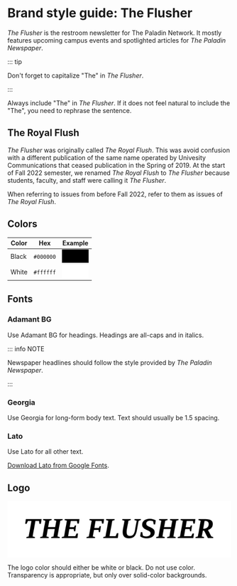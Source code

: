 # Brand style guide: The Flusher

_The Flusher_ is the restroom newsletter for The Paladin Network. It mostly features upcoming campus
events and spotlighted articles for _The Paladin Newspaper_.

::: tip

Don't forget to capitalize "The" in _The Flusher_.

:::

Always include "The" in _The Flusher_. If it does not feel natural to include the "The", you need to
rephrase the sentence.

## The Royal Flush

_The Flusher_ was originally called _The Royal Flush_. This was avoid confusion with a different
publication of the same name operated by Univesity Communications that ceased publication in the
Spring of 2019. At the start of Fall 2022 semester, we renamed _The Royal Flush_ to _The Flusher_
because students, faculty, and staff were calling it _The Flusher_.

When referring to issues from before Fall 2022, refer to them as issues of _The Royal Flush_.

## Colors

| Color | Hex       | Example                                          |
| ----- | --------- | ------------------------------------------------ |
| Black | `#000000` | <div class="swatch" style="" />                  |
| White | `#ffffff` | <div class="swatch" style="--color: #ffffff;" /> |

<style>
  div.swatch {
    width: 60px;
    height: 30px;
    background-color: var(--color, #000000)
  }
</style>

## Fonts

### Adamant BG

Use Adamant BG for headings. Headings are all-caps and in italics.

::: info NOTE

Newspaper headlines should follow the style provided by _The Paladin Newspaper_.

:::

### Georgia

Use Georgia for long-form body text. Text should usually be 1.5 spacing.

### Lato

Use Lato for all other text.

[Download Lato from Google Fonts](https://fonts.google.com/specimen/Lato).

## Logo

<div style="padding: 40px; border: 1px solid var(--vp-c-divider-light); background: white;">
  <img src="./the-flusher.svg">
</div>

The logo color should either be white or black. Do not use color. Transparency is appropriate, but
only over solid-color backgrounds.
